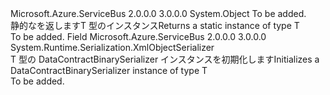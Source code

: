 <Type Name="DataContractBinarySerializer&lt;T&gt;" FullName="Microsoft.Azure.ServiceBus.InteropExtensions.DataContractBinarySerializer&lt;T&gt;">
  <TypeSignature Language="C#" Value="public static class DataContractBinarySerializer&lt;T&gt;" />
  <TypeSignature Language="ILAsm" Value=".class public auto ansi abstract sealed beforefieldinit DataContractBinarySerializer`1&lt;T&gt; extends System.Object" />
  <TypeSignature Language="DocId" Value="T:Microsoft.Azure.ServiceBus.InteropExtensions.DataContractBinarySerializer`1" />
  <TypeSignature Language="VB.NET" Value="Public Class DataContractBinarySerializer(Of T)" />
  <TypeSignature Language="F#" Value="type DataContractBinarySerializer&lt;'T&gt; = class" />
  <AssemblyInfo>
    <AssemblyName>Microsoft.Azure.ServiceBus</AssemblyName>
    <AssemblyVersion>2.0.0.0</AssemblyVersion>
    <AssemblyVersion>3.0.0.0</AssemblyVersion>
  </AssemblyInfo>
  <TypeParameters>
    <TypeParameter Name="T" />
  </TypeParameters>
  <Base>
    <BaseTypeName>System.Object</BaseTypeName>
  </Base>
  <Interfaces />
  <Docs>
    <typeparam name="T">To be added.</typeparam>
    <summary>
            <span data-ttu-id="036e0-101">静的なを返します<see cref="T:Microsoft.Azure.ServiceBus.InteropExtensions.DataContractBinarySerializer" />T 型のインスタンス</span><span class="sxs-lookup"><span data-stu-id="036e0-101">Returns a static <see cref="T:Microsoft.Azure.ServiceBus.InteropExtensions.DataContractBinarySerializer" /> instance of type T</span></span>
            </summary>
    <remarks>To be added.</remarks>
  </Docs>
  <Members>
    <Member MemberName="Instance">
      <MemberSignature Language="C#" Value="public static readonly System.Runtime.Serialization.XmlObjectSerializer Instance;" />
      <MemberSignature Language="ILAsm" Value=".field public static initonly class System.Runtime.Serialization.XmlObjectSerializer Instance" />
      <MemberSignature Language="DocId" Value="F:Microsoft.Azure.ServiceBus.InteropExtensions.DataContractBinarySerializer`1.Instance" />
      <MemberSignature Language="VB.NET" Value="Public Shared ReadOnly Instance As XmlObjectSerializer " />
      <MemberSignature Language="F#" Value=" staticval mutable Instance : System.Runtime.Serialization.XmlObjectSerializer" Usage="Microsoft.Azure.ServiceBus.InteropExtensions.DataContractBinarySerializer&lt;'T&gt;.Instance" />
      <MemberType>Field</MemberType>
      <AssemblyInfo>
        <AssemblyName>Microsoft.Azure.ServiceBus</AssemblyName>
        <AssemblyVersion>2.0.0.0</AssemblyVersion>
        <AssemblyVersion>3.0.0.0</AssemblyVersion>
      </AssemblyInfo>
      <ReturnValue>
        <ReturnType>System.Runtime.Serialization.XmlObjectSerializer</ReturnType>
      </ReturnValue>
      <Docs>
        <summary>
            <span data-ttu-id="036e0-102">T 型の DataContractBinarySerializer インスタンスを初期化します</span><span class="sxs-lookup"><span data-stu-id="036e0-102">Initializes a DataContractBinarySerializer instance of type T</span></span>
            </summary>
        <remarks>To be added.</remarks>
      </Docs>
    </Member>
  </Members>
</Type>